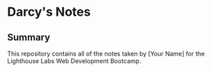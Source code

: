 # Darcy's Notes

## Summary
This repository contains all of the notes taken by [Your Name] for the Lighthouse Labs Web Development Bootcamp.